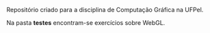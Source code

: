 Repositório criado para a disciplina de Computação Gráfica na UFPel.

Na pasta **testes** encontram-se exercícios sobre WebGL.
